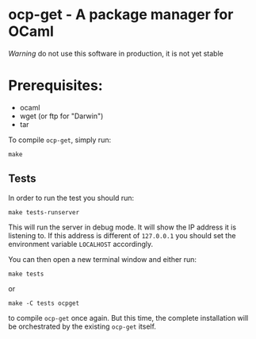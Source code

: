 # ocp-get - A package manager for OCaml

*Warning* do not use this software in production, it is not yet stable

# Prerequisites:

* ocaml
* wget (or ftp for "Darwin")
* tar

To compile `ocp-get`, simply run:

```
make
```

## Tests

In order to run the test you should run:

```
make tests-runserver
```

This will run the server in debug mode. It will show the IP address it
is listening to. If this address is different of `127.0.0.1` you
should set the environment variable `LOCALHOST` accordingly.

You can then open a new terminal window and either run:

```
make tests
```

or

```
make -C tests ocpget
```
to compile `ocp-get` once again. 
But this time, the complete installation will be orchestrated
by the existing `ocp-get` itself.